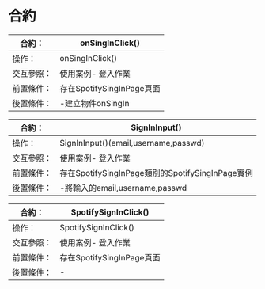 # 合約



|合約：|onSingInClick()|
|------|----|
|操作：|onSingInClick()
交互參照：|使用案例- 登入作業
前置條件：|存在SpotifySingInPage頁面
後置條件：|-建立物件onSingIn


|合約：|SignInInput()|
|------|----|
|操作：|SignInInput()(email,username,passwd)
交互參照：|使用案例- 登入作業
前置條件：|存在SpotifySingInPage類別的SpotifySingInPage實例
後置條件：|-將輸入的email,username,passwd


|合約：|SpotifySignInClick()|
|------|----|
|操作：|SpotifySignInClick()|
交互參照：|使用案例- 登入作業
前置條件：|存在SpotifySingInPage頁面
後置條件：|-